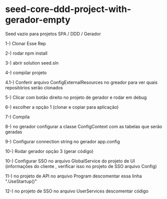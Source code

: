 # seed-core-ddd-project-with-gerador-empty
Seed vazio para projetos  SPA / DDD / Gerador

1-) Clonar Esse Rep

2-) rodar npm install

3-) abrir solution seed.sln

4-) compilar projeto

4.1-) Conferir arquivo ConfigExternalResources no greador para ver quais repositórios serão clonados

5-) Clicar com botão direito no projeto de gerador e rodar em debug

6-) escolher a opção 1 (clonar e copiar para aplicação)

7-) Compila

8-) no gerador configurar a classe ConfigContext com as tabelas que serão geradas

9-) Configurar connection string no gerador app.config

10-) Rodar gerador opção 3 (gerar código)

10-) Configurar SSO no arquivo GlobalService do  projeto de UI (informações do cliente , verificar isso no projeto de SSO arquivo Config)

11-) no projeto de API no arquivo  Program descomentar  essa linha ".UseStartup<Startup>()"

12-) no projeto de SSO no arquivo UserServices descomentar código


